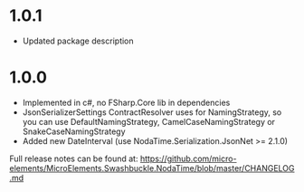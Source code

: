 # 1.0.1
- Updated package description

# 1.0.0
- Implemented in c#, no FSharp.Core lib in dependencies
- JsonSerializerSettings ContractResolver uses for NamingStrategy, so you can use DefaultNamingStrategy, CamelCaseNamingStrategy or SnakeCaseNamingStrategy
- Added new DateInterval (use NodaTime.Serialization.JsonNet >= 2.1.0)

Full release notes can be found at: https://github.com/micro-elements/MicroElements.Swashbuckle.NodaTime/blob/master/CHANGELOG.md
